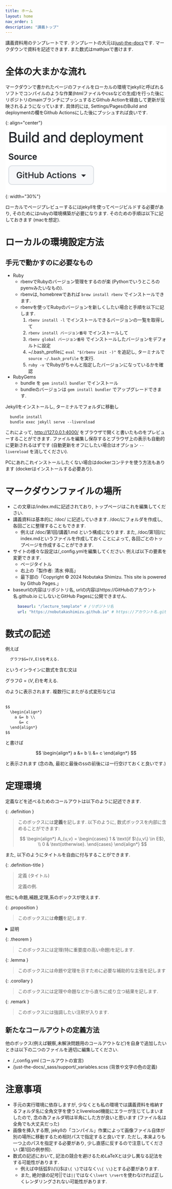 ```yaml
---
title: ホーム
layout: home
nav_order: 1
description: "講義トップ"
---
```


講義資料用のテンプレートです.
テンプレートの大元は[just-the-docs](https://github.com/just-the-docs/just-the-docs)です.
マークダウンで資料を記述できます. また数式はmathjaxで書けます.

# 全体の大まかな流れ

マークダウンで書かれたページのファイルをローカルの環境でjekyllと呼ばれるソフトでコンパイルのような作業(htmlファイルやcssなどの生成)を行った後にリポジトリのmainブランチにプッシュするとGithub Actionを経由して更新が反映されるようになっています.
具体的には, Settings/PagesのBuild and deploymentの欄をGithub Actionsにした後にプッシュすれば良いです.

{: align="center"}
![Github Actionの設定](assets/images/setting.png){: width="30%"}

ローカルでページプレビューするにはjekyllを使ってページビルドする必要があり, そのためにはrubyの環境構築が必要になります. そのための手順は以下に記しておきます (macを想定).


# ローカルの環境設定方法

## 手元で動かすのに必要なもの
- Ruby
  - rbenvでRubyのバージョン管理をするのが楽 (Pythonでいうところのpyenvみたいなもの).
  - rbenvは, homebrewであれば `brew install rbenv` でインストールできます.
  - rbenvを使ってRubyのバージョンを新しくしたい場合と手順を以下に記します.
    1. `rbenv install -l` でインストールできるバージョンの一覧を取得して
    2. `rbenv install バージョン番号` でインストールして
    3. `rbenv global バージョン番号` でインストールしたバージョンをデフォルトに設定
    4.  ~/.bash_profileに `eval "$(rbenv init -)"` を追記し, ターミナルで `source ~/.bash_profile` を実行.
    5.  `ruby -v` でRubyがちゃんと指定したバージョンになっているかを確認
- RubyGems
  - bundle を `gem install bundler` でインストール
  - bundleのバージョンは `gem install bundler` でアップグレードできます.

Jekyllをインストールし, ターミナルでフォルダに移動し
```console
  bundle install
  bundle exec jekyll serve --livereload
```
これによって, http://127.0.0.1:4000/ をブラウザで開くと書いたものをプレビューすることができます. ファイルを編集し保存するとブラウザ上の表示も自動的に更新されるはずです (自動更新をオフにしたい場合はオプション `--livereload` を消してください).

PCにあれこれインストールしたくない場合はdockerコンテナを使う方法もあります (dockerはインストールする必要あり).


# マークダウンファイルの場所

- この文章は/index.mdに記述されており, トップページはこれを編集してください.
- 講義資料は基本的に /doc/ に記述していきます. /doc/にフォルダを作成し, 各回ごとに整理することもできます.
  - 例えば /doc/第1回/講義1.md という構成になります. また, /doc/第1回/にindex.mdというファイルを作成しておくことによって, 各回ごとのトップページを作成することができます.
- サイトの様々な設定は/_config.ymlを編集してください. 例えば以下の要素を変更できます.
  - ページタイトル
  - 右上の「製作者: 清水 伸高」
  - 最下部の「Copyright © 2024 Nobutaka Shimizu. This site is powered by Github Pages.」
- baseurlの内容はリポジトリ名, urlの内容はhttps://GitHubのアカウント名.github.io にしないとGitHub Pagesに公開できません.
  ```yml
    baseurl: "/lecture_template" # /リポジトリ名
    url: "https://nobutakashimizu.github.io" # https://アカウント名.github.io
  ``` 

# 数式の記述
例えば
```markdown
  グラフ$G=(V,E)$を考える.
```
というインラインに数式を含む文は

グラフ$G=(V,E)$を考える.

のように表示されます. 複数行にまたがる式変形などは
```text

$$
  \begin{align*}
    a &= b \\
      &= c
  \end{align*}
$$

```

と書けば

$$
  \begin{align*}
    a &= b \\
      &= c
  \end{align*}
$$

と表示されます (念の為, 最初と最後の`$$`の前後には一行空けておくと良いです.)

# 定理環境

定義などを述べるためのコールアウトは以下のように記述できます.

{: .definition }
> このボックスには**定義**を記します. 以下のように, 数式ボックスを内部に含めることができます:
>
>  $$
    \begin{align*}
      A_{u,v} = \begin{cases}
        1	& \text{if $\{u,v\} \in E$}, \\
        0 & \text{otherwise}.
      \end{cases}
    \end{align*}
>  $$
  
また, 以下のようにタイトルを自由に付与することができます.

{: .definition-title }
> 定義 (タイトル)
>
> 定義の例.

他にも命題,補題,定理,系のボックスが使えます.

{: .proposition }
> このボックスには**命題**を記します.

<details>
<summary style="display: list-item">証明</summary>

  このように, 折りたためる証明も書けます.
  内部でもインライン(例えば$a=b$)や独立した数式ブロックが書けます.
  $$
    \begin{align*}
      a &= b \\
        &= c.
    \end{align*}
  $$
  しかし, なぜかマークダウンはかけません.
  この中で強調表示したい場合は, 苦肉の策ですが, htmlタグを使って<b>装飾</b>しましょう.

  $\square$
</details>

{: .theorem }
> このボックスには定理(特に重要度の高い命題)を記します.

{: .lemma }
> このボックスには命題や定理を示すために必要な補助的な主張を記します

{: .corollary }
> このボックスには定理や命題などから直ちに成り立つ結果を記します.

{: .remark }
> このボックスには強調したい注釈が入ります.


## 新たなコールアウトの定義方法
他のボックス(例えば観察,未解決問題用のコールアウトなど)を自身で追加したいときは以下の二つのファイルを適切に編集してください.
- /_config.yml (コールアウトの宣言)
- /just-the-docs/_sass/support/_variables.scss (背景や文字の色の定義)

# 注意事項
- 手元の実行環境に依存しますが, 少なくとも私の環境では講義資料を格納するフォルダ名に全角文字を使うとlivereload機能にエラーが生じてしまいましたので, 念の為フォルダ明は半角にした方が良いと思います (ファイル名は全角でも大丈夫だった)
- 画像を挿入する際, jekyllの「コンパイル」作業によって画像ファイル自体が別の場所に移動するため相対パスで指定すると良いです. ただし, 本来よりも一つ上のパスを指定する必要があり, 少し直感に反するので注意してください (第1回の例参照).
- 数式の記述において, 記法の競合を避けるためLaTeXとは少し異なる記法をする可能性があります.
  - 例えば中括弧$\\{\\}$は```\{ \}```ではなく```\\{ \\}```とする必要があります.
  - また, 絶対値の記号$\lvert \rvert$では```||```ではなく```\lvert \rvert```を使わなければ正しくレンダリングされない可能性があります.